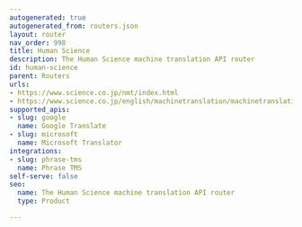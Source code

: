 ```yaml
---
autogenerated: true
autogenerated_from: routers.json
layout: router
nav_order: 998
title: Human Science
description: The Human Science machine translation API router
id: human-science
parent: Routers
urls:
- https://www.science.co.jp/nmt/index.html
- https://www.science.co.jp/english/machinetranslation/machinetranslation.html
supported_apis:
- slug: google
  name: Google Translate
- slug: microsoft
  name: Microsoft Translator
integrations:
- slug: phrase-tms
  name: Phrase TMS
self-serve: false
seo:
  name: The Human Science machine translation API router
  type: Product

---
```



